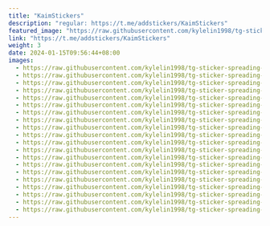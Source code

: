 ```yaml
---
title: "KaimStickers"
description: "regular: https://t.me/addstickers/KaimStickers"
featured_image: "https://raw.githubusercontent.com/kylelin1998/tg-sticker-spreading-worldwide-images/main/img/1aa7dc65-7422-4976-a137-f61b2d7c46ba.jpg"
link: "https://t.me/addstickers/KaimStickers"
weight: 3
date: 2024-01-15T09:56:44+08:00
images:
  - https://raw.githubusercontent.com/kylelin1998/tg-sticker-spreading-worldwide-images/main/img/1aa7dc65-7422-4976-a137-f61b2d7c46ba.jpg
  - https://raw.githubusercontent.com/kylelin1998/tg-sticker-spreading-worldwide-images/main/img/e59217b3-9af5-41c6-9a5e-aa290f01702d.jpg
  - https://raw.githubusercontent.com/kylelin1998/tg-sticker-spreading-worldwide-images/main/img/57587ff2-82f1-4294-8187-7ecb383cf7c5.jpg
  - https://raw.githubusercontent.com/kylelin1998/tg-sticker-spreading-worldwide-images/main/img/f06650bc-d42e-4534-b334-ff4aacbf2dad.jpg
  - https://raw.githubusercontent.com/kylelin1998/tg-sticker-spreading-worldwide-images/main/img/aab6fedc-b2e1-4efb-9c02-16ff17aa9360.jpg
  - https://raw.githubusercontent.com/kylelin1998/tg-sticker-spreading-worldwide-images/main/img/f6c542f7-3494-4106-9a31-c67e176bcb7a.jpg
  - https://raw.githubusercontent.com/kylelin1998/tg-sticker-spreading-worldwide-images/main/img/110036c5-beaa-4e0f-97ab-fcb486bbb031.jpg
  - https://raw.githubusercontent.com/kylelin1998/tg-sticker-spreading-worldwide-images/main/img/2abda983-2a2e-4087-aeb8-e91237b083c3.jpg
  - https://raw.githubusercontent.com/kylelin1998/tg-sticker-spreading-worldwide-images/main/img/5474ef8a-decf-4c11-b898-5292d31c6068.jpg
  - https://raw.githubusercontent.com/kylelin1998/tg-sticker-spreading-worldwide-images/main/img/4afc7575-ddd5-47eb-bb47-11371ed19573.jpg
  - https://raw.githubusercontent.com/kylelin1998/tg-sticker-spreading-worldwide-images/main/img/b9065a38-2e02-46e0-8ddf-fb2e44a12201.jpg
  - https://raw.githubusercontent.com/kylelin1998/tg-sticker-spreading-worldwide-images/main/img/498f10e9-95f8-449b-a76a-e5aa136f37db.jpg
  - https://raw.githubusercontent.com/kylelin1998/tg-sticker-spreading-worldwide-images/main/img/7aed54af-73e4-4f51-854c-f55d88559350.jpg
  - https://raw.githubusercontent.com/kylelin1998/tg-sticker-spreading-worldwide-images/main/img/86e54758-23d7-4d6b-9e7e-9ef97d044c02.jpg
  - https://raw.githubusercontent.com/kylelin1998/tg-sticker-spreading-worldwide-images/main/img/8dd66eab-2e47-4704-9ab7-b5b9f507f646.jpg
  - https://raw.githubusercontent.com/kylelin1998/tg-sticker-spreading-worldwide-images/main/img/0503fe41-f1e7-4cc9-9e4f-456a8260200a.jpg
  - https://raw.githubusercontent.com/kylelin1998/tg-sticker-spreading-worldwide-images/main/img/241b678a-a806-44d4-a26e-cde148ad4ab4.jpg
  - https://raw.githubusercontent.com/kylelin1998/tg-sticker-spreading-worldwide-images/main/img/eb156713-13cf-45bb-bf9c-c970a6fcff18.jpg
  - https://raw.githubusercontent.com/kylelin1998/tg-sticker-spreading-worldwide-images/main/img/f7518ce6-cf8c-4b6b-a204-7057d668ccc9.jpg
  - https://raw.githubusercontent.com/kylelin1998/tg-sticker-spreading-worldwide-images/main/img/6fb16c3c-5499-47a7-998a-cb4c2aa2f692.jpg
---
```

